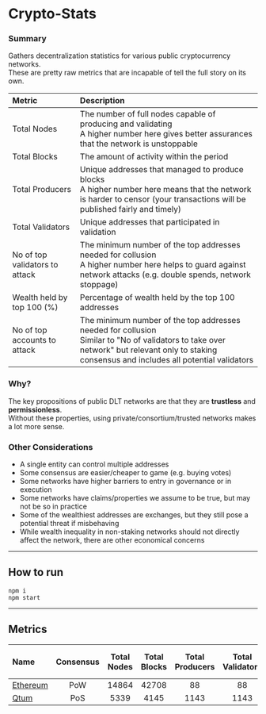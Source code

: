 # Crypto-Stats

### Summary
Gathers decentralization statistics for various public cryptocurrency networks.<br/>
These are pretty raw metrics that are incapable of tell the full story on its own.<br/>

|Metric|Description|
|:---|:---|
|Total Nodes|The number of full nodes capable of producing and validating<br/>A higher number here gives better assurances that the network is unstoppable|
|Total Blocks|The amount of activity within the period|
|Total Producers|Unique addresses that managed to produce blocks<br/>A higher number here means that the network is harder to censor (your transactions will be published fairly and timely)|
|Total Validators|Unique addresses that participated in validation|
|No of top validators to attack|The minimum number of the top addresses needed for collusion<br/>A higher number here helps to guard against network attacks (e.g. double spends, network stoppage)|
|Wealth held by top 100 (%)|Percentage of wealth held by the top 100 addresses|
|No of top accounts to attack|The minimum number of the top addresses needed for collusion<br/>Similar to "No of validators to take over network" but relevant only to staking consensus and includes all potential validators|

### Why?
The key propositions of public DLT networks are that they are **trustless** and **permissionless**.<br/>
Without these properties, using private/consortium/trusted networks makes a lot more sense.<br/>

### Other Considerations
- A single entity can control multiple addresses<br/>
- Some consensus are easier/cheaper to game (e.g. buying votes)<br/>
- Some networks have higher barriers to entry in governance or in execution<br/>
- Some networks have claims/properties we assume to be true, but may not be so in practice<br/>
- Some of the wealthiest addresses are exchanges, but they still pose a potential threat if misbehaving<br/>
- While wealth inequality in non-staking networks should not directly affect the network, there are other economical concerns<br/>

---
## How to run
`npm i`<br/>
`npm start`<br/>

---
## Metrics

|Name|Consensus|Total Nodes|Total Blocks|Total Producers|Total Validators|No of top validators to attack|Wealth held by top 100|No of top accounts to attack|
|:---|:---:|:---:|:---:|:---:|:---:|:---:|:---:|:---:|
|[Ethereum](summaries/ethereum.summary.md)|PoW|14864|42708|88|88|3|36.98%|-|
|[Qtum](summaries/qtum.summary.md)|PoS|5339|4145|1143|1143|47|77.11%|19|

